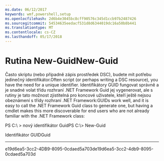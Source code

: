 ```yaml
---
ms.date: 06/12/2017
keywords: wmf,powershell,setup
ms.openlocfilehash: 2d6b4e3045bc8cff90576c345d1ccb97b2487426
ms.sourcegitcommit: 54534635eedacf531d8d6344019dc16a50b8b441
ms.translationtype: MT
ms.contentlocale: cs-CZ
ms.lasthandoff: 05/17/2018
---
```

# <a name="new-guid"></a><span data-ttu-id="97477-102">Rutina New-Guid</span><span class="sxs-lookup"><span data-stu-id="97477-102">New-Guid</span></span>
<span data-ttu-id="97477-103">Často skriptu (nebo případně zápis prostředek DSC), budete mít potřebu jedinečný identifikátor.</span><span class="sxs-lookup"><span data-stu-id="97477-103">Often script (or perhaps writing a DSC resource), you have the need for a unique identifier.</span></span> <span data-ttu-id="97477-104">Identifikátory GUID fungovat správně a je snadné volat třídu rozhraní .NET Framework Guid jej vygenerovat, ale s rutiny je tato možnost zjistitelná pro koncové uživatele, kteří ještě nejsou obeznámení s třídy rozhraní .NET Framework:</span><span class="sxs-lookup"><span data-stu-id="97477-104">GUIDs work well, and it is easy to call the .NET Framework Guid class to generate one, but having a cmdlet makes this more discoverable for end users who are not already familiar with the .NET Framework class:</span></span>

<span data-ttu-id="97477-105">PS C:\\ &gt; nový identifikátor Guid</span><span class="sxs-lookup"><span data-stu-id="97477-105">PS C:\\&gt; New-Guid</span></span>

<span data-ttu-id="97477-106">Identifikátor GUID</span><span class="sxs-lookup"><span data-stu-id="97477-106">Guid</span></span>

----

<span data-ttu-id="97477-107">e19d6ea5-3cc2-4DB9-8095-0cdaed5a703d</span><span class="sxs-lookup"><span data-stu-id="97477-107">e19d6ea5-3cc2-4db9-8095-0cdaed5a703d</span></span>
